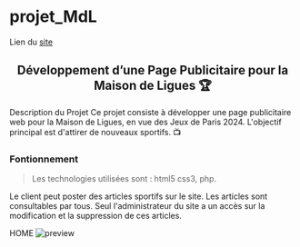 # projet_MdL
Lien du [site](https://theocou.github.io/projet_MdL/!index.html)

<div align="center">

## Développement d’une Page Publicitaire pour la Maison de Ligues 🏆
</div>
Description du Projet
Ce projet consiste à développer une page publicitaire web pour la Maison de Ligues, en vue des Jeux de Paris 2024. L'objectif principal est d'attirer de nouveaux sportifs. 📺

### Fontionnement

>Les technologies utilisées sont : html5 css3, php.

Le client peut poster des articles sportifs sur le site. Les articles sont consultables par tous. Seul l'administrateur du site a un accès sur la modification et la suppression de ces articles.

HOME
![preview](asset/preview.PNG)
